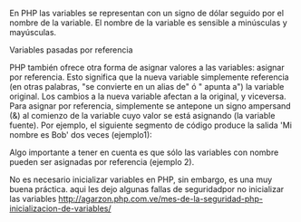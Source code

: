 En PHP las variables se representan con un signo de dólar seguido por el nombre de la variable. 
El nombre de la variable es sensible a minúsculas y mayúsculas.

Variables pasadas por referencia

PHP también ofrece otra forma de asignar valores a las variables: asignar por referencia. 
Esto significa que la nueva variable simplemente referencia (en otras palabras, "se convierte en un alias de" ó "
apunta a") la variable original. Los cambios a la nueva variable afectan a la original, y viceversa.
Para asignar por referencia, simplemente se antepone un signo ampersand (&) al comienzo de la variable 
cuyo valor se está asignando (la variable fuente). Por ejemplo, el siguiente segmento de código produce la salida 
'Mi nombre es Bob' dos veces (ejemplo1):



Algo importante a tener en cuenta es que sólo las variables con nombre pueden ser asignadas por referencia (ejemplo 2).

No es necesario inicializar variables en PHP, sin embargo, es una muy buena práctica. aqui les dejo algunas 
fallas de seguridadpor no inicializar las variables
http://agarzon.php.com.ve/mes-de-la-seguridad-php-inicializacion-de-variables/